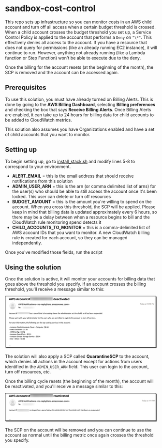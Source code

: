 # sandbox-cost-control
This repo sets up infrastructure so you can monitor costs in an AWS child account and turn off all access when a certain budget threshold is crossed. When a child account crosses the budget threshold you set up, a Service Control Policy is applied to the account that performs a `Deny` on `"\*"`. This effectively denies all access to the account. If you have a resource that does not query for permissions (like an already running EC2 instance), it will continue to run. However, anything not already running (like a Lambda function or Step Function) won't be able to execute due to the deny. 

Once the billing for the account resets (at the beginning of the month), the SCP is removed and the account can be accessed again.

## Prerequisites
To use this solution, you must have already turned on Billing Alerts. This is done by going to the **AWS Billing Dashboard**, selecting **Billing preferences** and checking the box that says **Receive Billing Alerts**. Once Billing Alerts are enabled, it can take up to 24 hours for billing data for child accounts to be added to CloudWatch metrics. 

This solution also assumes you have Organizations enabled and have a set of child accounts that you want to monitor. 

## Setting up
To begin setting up, go to [install_stack.sh](install_stack.sh) and modify lines 5-8 to correspond to your environment.

- **ALERT_EMAIL** = this is the email address that should receive notifications from this solution
- **ADMIN_USER_ARN** = this is the arn (or comma delimited list of arns) for the user(s) who should be able to still access the account once it's been locked. This user can delete or turn off resources
- **BUDGET_AMOUNT** = this is the amount you're willing to spend on the account. When you cross this threshold, the SCP will be applied. Please keep in mind that billing data is updated approximately every 6 hours, so there may be a delay between when a resource begins to bill and the CloudWatch rule monitoring spend detects it
- **CHILD_ACCOUNTS_TO_MONITOR** = this is a comma-delimited list of AWS account IDs that you want to monitor. A new CloudWatch billing rule is created for each account, so they can be managed independently.

Once you've modified those fields, run the script

## Using the solution

Once the solution is active, it will monitor your accounts for billing data that goes above the threshold you specify. If an account crosses the billing threshold, you'll receive a message similar to this:

![deactivated account](/images/account_deactivated.png)

The solution will also apply a SCP called **QuarantineSCP** to the account, which denies all actions in the account except for actions from users identified in the `ADMIN_USER_ARN` field. This user can login to the account, turn off resources, etc.

Once the billing cycle resets (the beginning of the month), the account will be reactivated, and you'll receive a message similar to this:

![reactivated account](/images/account_reactivated.png)

The SCP on the account will be removed and you can continue to use the account as normal until the billing metric once again crosses the threshold you specify.
